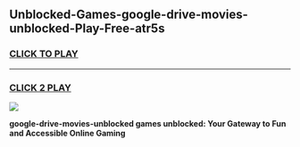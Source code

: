 
## Unblocked-Games-google-drive-movies-unblocked-Play-Free-atr5s
<h3>
<a href="https://premium76.site?title=google-drive-movies-unblocked&ref=22A">CLICK TO PLAY</a></h3>
<hr>

<h3>
<a href="https://premium76.site?title=google-drive-movies-unblocked&ref=22A">CLICK 2 PLAY</a>
  
</h3>

<a href="https://premium76.site?title=google-drive-movies-unblocked&ref=22A"><img src="https://clearcache.store/games.png"></a>


**google-drive-movies-unblocked games unblocked: Your Gateway to Fun and Accessible Online Gaming**
